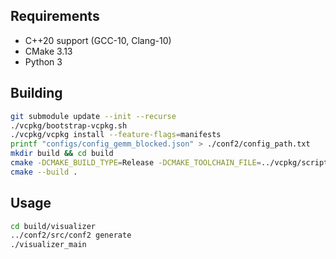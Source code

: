 ## Requirements

- C++20 support (GCC-10, Clang-10)
- CMake 3.13
- Python 3

## Building

```bash
git submodule update --init --recurse
./vcpkg/bootstrap-vcpkg.sh
./vcpkg/vcpkg install --feature-flags=manifests
printf "configs/config_gemm_blocked.json" > ./conf2/config_path.txt
mkdir build && cd build
cmake -DCMAKE_BUILD_TYPE=Release -DCMAKE_TOOLCHAIN_FILE=../vcpkg/scripts/buildsystems/vcpkg.cmake ..
cmake --build .
```

## Usage

```bash
cd build/visualizer
../conf2/src/conf2 generate
./visualizer_main
```
